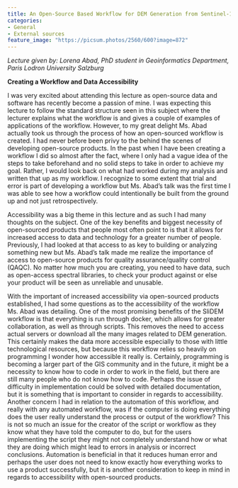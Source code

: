 ```yaml
---
title: An Open-Source Based Workflow for DEM Generation from Sentinel-1 for Landslide Volume Estimation 
categories:
- General
- External sources
feature_image: "https://picsum.photos/2560/600?image=872"
---
```

*Lecture given by: Lorena Abad, PhD student in Geoinformatics Department, Paris Lodron University Salzburg* 

**Creating a Workflow and Data Accessibility**

I was very excited about attending this lecture as open-source data and software has recently become a passion of mine. I was expecting this lecture to follow the standard structure seen in this subject where the lecturer explains what the workflow is and gives a couple of examples of applications of the workflow. However, to my great delight Ms. Abad actually took us through the process of how an open-sourced workflow is created. I had never before been privy to the behind the scenes of developing open-source products. In the past when I have been creating a workflow I did so almost after the fact, where I only had a vague idea of the steps to take beforehand and no solid steps to take in order to achieve my goal. Rather, I would look back on what had worked during my analysis and written that up as my workflow. I recognize to some extent that trial and error is part of developing a workflow but Ms. Abad’s talk was the first time I was able to see how a workflow could intentionally be built from the ground up and not just retrospectively. 

Accessibility was a big theme in this lecture and as such I had many thoughts on the subject. One of the key benefits and biggest necessity of open-sourced products that people most often point to is that it allows for increased access to data and technology for a greater number of people. Previously, I had looked at that access to as key to building or analyzing something new but Ms. Abad’s talk made me realize the importance of access to open-source products for quality assurance/quality control (QAQC). No matter how much you are creating, you need to have data, such as open-access spectral libraries, to check your product against or else your product will be seen as unreliable and unusable.  

With the important of increased accessibility via open-sourced products established, I had some questions as to the accessibility of the workflow Ms. Abad was detailing. One of the most promising benefits of the SliDEM workflow is that everything is run through docker, which allows for greater collaboration, as well as through scripts. This removes the need to access actual servers or download all the many images related to DEM generation. This certainly makes the data more accessible especially to those with little technological resources, but because this workflow relies so heavily on programming I wonder how accessible it really is. Certainly, programming is becoming a larger part of the GIS community and in the future, it might be a necessity to know how to code in order to work in the field, but there are still many people who do not know how to code. Perhaps the issue of difficulty in implementation could be solved with detailed documentation, but it is something that is important to consider in regards to accessibility. Another concern I had in relation to the automation of this workflow, and really with any automated workflow, was if the computer is doing everything does the user really understand the process or output of the workflow? This is not so much an issue for the creator of the script or workflow as they know what they have told the computer to do, but for the users implementing the script they might not completely understand how or what they are doing which might lead to errors in analysis or incorrect conclusions. Automation is beneficial in that it reduces human error and perhaps the user does not need to know exactly how everything works to use a product successfully, but it is another consideration to keep in mind in regards to accessibility with open-sourced products.  
